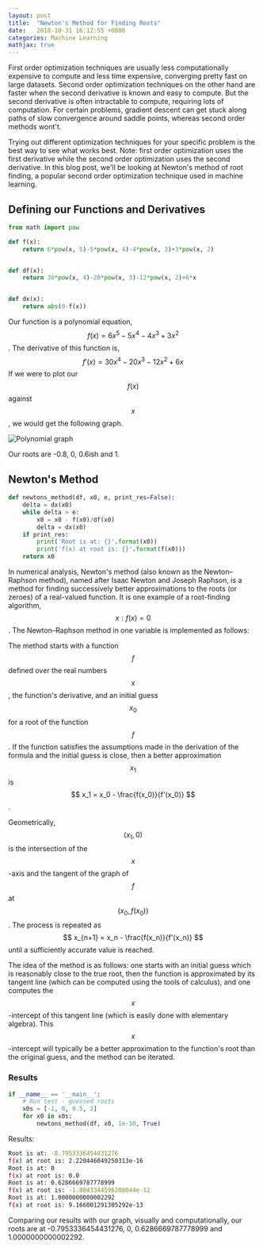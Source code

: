 ```yaml
---
layout: post
title:  "Newton's Method for Finding Roots"
date:   2018-10-31 16:12:55 +0800
categories: Machine Learning
mathjax: true
---
```


First order optimization techniques are usually less computationally expensive to compute and less time expensive, converging pretty fast on large datasets. Second order optimization techniques on the other hand are faster when the second derivative is known and easy to compute. But the second derivative is often intractable to compute, requiring lots of computation. For certain problems, gradient descent can get stuck along paths of slow convergence around saddle points, whereas second order methods wont't.

Trying out different optimization techniques for your specific problem is the best way to see what works best. Note: first order optimization uses the first derivative while the second order optimization uses the second derivative. In this blog post, we'll be looking at Newton's method of root finding, a popular second order optimization technique used in machine learning.

## Defining our Functions and Derivatives

```python
from math import pow

def f(x):
    return 6*pow(x, 5)-5*pow(x, 4)-4*pow(x, 3)+3*pow(x, 2)


def df(x):
    return 30*pow(x, 4)-20*pow(x, 3)-12*pow(x, 2)+6*x


def dx(x):
    return abs(0-f(x))

```

Our function is a polynomial equation, $$ f(x) = 6x^5 - 5x^4 - 4x^3 + 3x^2 $$. The derivative of this function is, $$ f'(x) = 30x^4 - 20x^3 - 12x^2 + 6x $$ If we were to plot our $$ f(x) $$ against $$ x $$, we would get the following graph.

![Polynomial graph]({{site.baseurl}}/assets/img/newtongraph.png)
<br/>

Our roots are -0.8, 0, 0.6ish and 1.

## Newton's Method

```python
def newtons_method(df, x0, e, print_res=False):
	delta = dx(x0)
    while delta > e:
        x0 = x0 - f(x0)/df(x0)
        delta = dx(x0)
    if print_res:
        print('Root is at: {}'.format(x0))
        print('f(x) at root is: {}'.format(f(x0)))
    return x0
```

In numerical analysis, Newton's method (also known as the Newton–Raphson method), named after Isaac Newton and Joseph Raphson, is a method for finding successively better approximations to the roots (or zeroes) of a real-valued function. It is one example of a root-finding algorithm, $$ x:f(x) = 0 $$. The Newton–Raphson method in one variable is implemented as follows:

The method starts with a function $$ f $$ defined over the real numbers $$ x $$, the function's derivative, and an initial guess $$ x_0 $$ for a root of the function $$ f $$. If the function satisfies the assumptions made in the derivation of the formula and the initial guess is close, then a better approximation $$ x_1 $$ is $$ x_1 = x_0 - \frac{f(x_0)}{f'(x_0)} $$.

Geometrically, $$ (x_1, 0) $$ is the intersection of the $$ x $$-axis and the tangent of the graph of $$ f $$ at $$ (x_0, f(x_0)) $$. The process is repeated as $$ x_{n+1} = x_n - \frac{f(x_n)}{f'(x_n)} $$ until a sufficiently accurate value is reached.

The idea of the method is as follows: one starts with an initial guess which is reasonably close to the true root, then the function is approximated by its tangent line (which can be computed using the tools of calculus), and one computes the $$ x $$-intercept of this tangent line (which is easily done with elementary algebra). This $$ x $$-intercept will typically be a better approximation to the function's root than the original guess, and the method can be iterated.

### Results

```python
if __name__ == '__main__':
    # Run test - guessed roots
    x0s = [-1, 0, 0.5, 2]
    for x0 in x0s:
        newtons_method(df, x0, 1e-10, True)
```

Results:

```bash
Root is at: -0.7953336454431276
f(x) at root is: 2.220446049250313e-16
Root is at: 0
f(x) at root is: 0.0
Root is at: 0.6286669787778999
f(x) at root is: -1.8043344596208044e-12
Root is at: 1.0000000000002292
f(x) at root is: 9.166001291305292e-13
```

Comparing our results with our graph, visually and computationally, our roots are at -0.7953336454431276, 0, 0.6286669787778999 and 1.0000000000002292.
